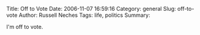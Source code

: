 Title: Off to Vote
Date: 2006-11-07 16:59:16
Category: general
Slug: off-to-vote
Author: Russell Neches
Tags: life, politics
Summary: 


I'm off to vote.

